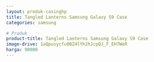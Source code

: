 ```yaml
---
layout: produk-casinghp
title: Tangled Lanterns Samsung Galaxy S9 Case
categories: samsung

# Produk
product-title: Tangled Lanterns Samsung Galaxy S9 Case
image-drive: 1aQpusycfu0BZ4lYh2hJcpQJ_F_EH7WeR
harga: 90000
---
```

